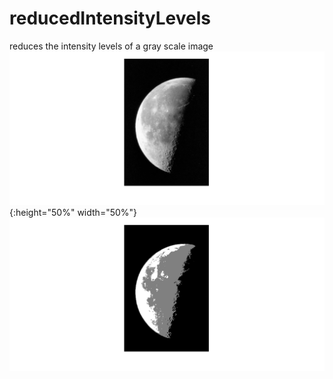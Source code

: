 # reducedIntensityLevels
reduces the intensity levels of a gray scale image
![image before reduction](https://github.com/KareimGazer/DSP-with-MATLAB/blob/main/screenshots/RIL1.png?raw=true){:height="50%" width="50%"} ![image after reduction](https://github.com/KareimGazer/DSP-with-MATLAB/blob/main/screenshots/RIL2.png?raw=true)

